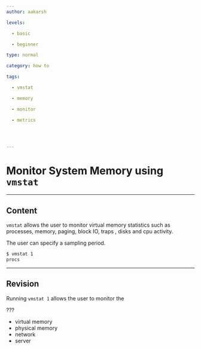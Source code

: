 ```yaml
---
author: aakarsh

levels:

  - basic

  - beginner

type: normal

category: how to

tags:

  - vmstat

  - memory

  - monitor

  - metrics




---
```


# Monitor System Memory using `vmstat`

---
## Content

`vmstat` allows the user to monitor virtual
memory statistics such as processes, memory,
paging, block IO, traps , disks and cpu
activity.

The user can specify a sampling period.

```bash
$ vmstat 1
procs

```

---
## Revision

Running `vmstat 1`  allows the user to monitor the

???


* virtual memory
* physical memory
* network
* server
 
